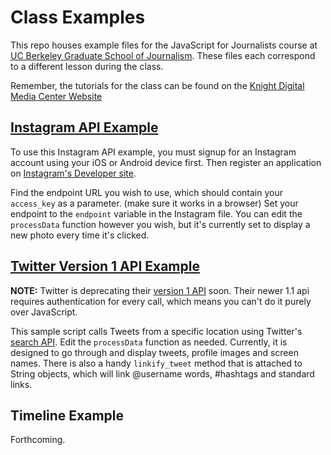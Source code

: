 # Class Examples
This repo houses example files for the JavaScript for Journalists course at [UC Berkeley Graduate School of Journalism](http://journalism.berkeley.edu). These files each correspond to a different lesson during the class.

Remember, the tutorials for the class can be found on the [Knight Digital Media Center Website](http://multimedia.journalism.berkeley.edu/tutorials/javascript-journalists/)
## [Instagram API Example](https://github.com/UCB-J-School/Class-Examples/blob/master/instagram/instagram.html)
To use this Instagram API example, you must signup for an Instagram account using your iOS or Android device first. Then register an application on [Instagram's Developer site](http://instagram.com/developer/).

Find the endpoint URL you  wish to use, which should contain your `access_key` as a parameter. (make sure it works in a browser) Set your endpoint to the `endpoint` variable in the Instagram file. You can edit the `processData` function however you wish, but it's currently set to display a new photo every time it's clicked.

## [Twitter Version 1 API Example](https://github.com/UCB-J-School/Class-Examples/blob/master/twitter/twitter.html)
**NOTE:** Twitter is deprecating their [version 1 API](https://dev.twitter.com/docs/api) soon. Their newer 1.1 api requires authentication for every call, which means you can't do it purely over JavaScript. 

This sample script calls Tweets from a specific location using Twitter's [search API](https://dev.twitter.com/docs/api/1/get/search). Edit the `processData` function as needed. Currently, it is designed to go through and display tweets, profile images and screen names. There is also a handy `linkify_tweet` method that is attached to String objects, which will link @username words, #hashtags and standard links.

## Timeline Example
Forthcoming.